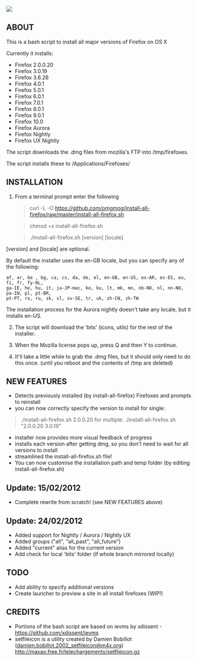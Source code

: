 ![](https://github.com/omgmog/install-all-firefox/raw/master/bits/fxfirefox-folder.png)

## ABOUT

This is a bash script to install all major versions of Firefox on OS X

Currently it installs:

- Firefox 2.0.0.20
- Firefox 3.0.19
- Firefox 3.6.26
- Firefox 4.0.1
- Firefox 5.0.1
- Firefox 6.0.1
- Firefox 7.0.1
- Firefox 8.0.1
- Firefox 9.0.1
- Firefox 10.0
- Firefox Aurora
- Firefox Nightly
- Firefox UX Nightly

The script downloads the .dmg files from mozilla's FTP into /tmp/firefoxes.

The script installs these to /Applications/Firefoxes/

## INSTALLATION

1. From a terminal prompt enter the following

    > curl -L -O https://github.com/omgmog/install-all-firefox/raw/master/install-all-firefox.sh

    > chmod +x install-all-firefox.sh

    > ./install-all-firefox.sh [version] [locale]

[version] and [locale] are optional.

By default the installer uses the en-GB locale, but you can specify any of the following:

    af, ar, be , bg, ca, cs, da, de, el, en-GB, en-US, es-AR, es-ES, eu, fi, fr, fy-NL,
    ga-IE, he, hu, it, ja-JP-mac, ko, ku, lt, mk, mn, nb-NO, nl, nn-NO, pa-IN, pl, pt-BR,
    pt-PT, ro, ru, sk, sl, sv-SE, tr, uk, zh-CN, zh-TW

The installation process for the Aurora nightly doesn't take any locale, but it installs en-US.

2. The script will download the 'bits' (icons, utils) for the rest of the installer.

3. When the Mozilla license pops up, press Q and then Y to continue.

4. It'll take a little while to grab the .dmg files, but it should only need to do this once. (until you reboot and the contents of /tmp are deleted)


## NEW FEATURES
- Detects previously installed (by install-all-firefox) Firefoxes and prompts to reinstall
- you can now correctly specify the version to install
for single:
> ./install-all-firefox.sh 2.0.0.20
for multiple:
> ./install-all-firefox.sh "2.0.0.20 3.0.19"
- installer now provides more visual feedback of progress
- installs each version after getting dmg, so you don't need to wait for all versions to install
- streamlined the install-all-firefox.sh file!
- You can now customise the installation path and temp folder (by editing install-all-firefox.sh)


## Update: 15/02/2012
- Complete rewrite from scratch! (see NEW FEATURES above)

## Update: 24/02/2012
- Added support for Nightly / Aurora / Nightly UX
- Added groups ("all", "all\_past", "all\_future")
- Added "current" alias for the current version
- Add check for local 'bits' folder (if whole branch mirrored locally)

## TODO
- Add ability to specify additional versions
- Create launcher to preview a site in all install firefoxes (WIP!)

## CREDITS
- Portions of the bash script are based on ievms by xdissent - https://github.com/xdissent/ievms
- setfileicon is a utility created by Damien Bobillot (damien.bobillot.2002_setfileicon@m4x.org) http://maxao.free.fr/telechargements/setfileicon.gz
